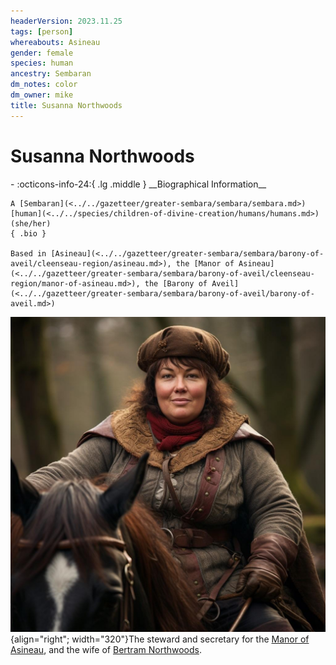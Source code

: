 ```yaml
---
headerVersion: 2023.11.25
tags: [person]
whereabouts: Asineau
gender: female
species: human
ancestry: Sembaran
dm_notes: color
dm_owner: mike
title: Susanna Northwoods
---
```

# Susanna Northwoods
<div class="grid cards ext-narrow-margin ext-one-column" markdown>
- :octicons-info-24:{ .lg .middle } __Biographical Information__

    A [Sembaran](<../../gazetteer/greater-sembara/sembara/sembara.md>) [human](<../../species/children-of-divine-creation/humans/humans.md>) (she/her)  
    { .bio }

    Based in [Asineau](<../../gazetteer/greater-sembara/sembara/barony-of-aveil/cleenseau-region/asineau.md>), the [Manor of Asineau](<../../gazetteer/greater-sembara/sembara/barony-of-aveil/cleenseau-region/manor-of-asineau.md>), the [Barony of Aveil](<../../gazetteer/greater-sembara/sembara/barony-of-aveil/barony-of-aveil.md>)
</div>


![Susanna Northwords](../../assets/susanna-northwords.jpg){align="right"; width="320"}The steward and secretary for the [Manor of Asineau](<../../gazetteer/greater-sembara/sembara/barony-of-aveil/cleenseau-region/manor-of-asineau.md>), and the wife of [Bertram Northwoods](<./bertram-northwoods.md>).